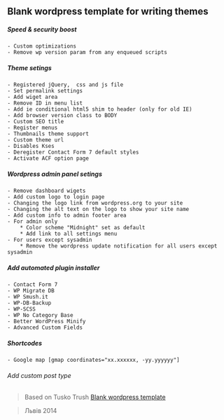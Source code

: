 ## Blank wordpress template for writing themes

##### Speed & security boost
    - Custom optimizations
    - Remove wp version param from any enqueued scripts

##### Theme setings
    - Registered jQuery,  css and js file
    - Set permalink settings
    - Add wiget area
    - Remove ID in menu list
    - Add ie conditional html5 shim to header (only for old IE)
    - Add browser version class to BODY
    - Custom SEO title
    - Register menus
    - Thumbnails theme support
    - Custom theme url
    - Disables Kses 
    - Deregister Contact Form 7 default styles
    - Activate ACF option page

##### Wordpress admin panel setings
    - Remove dashboard wigets
    - Add custom logo to login page
    - Changing the logo link from wordpress.org to your site
    - Changing the alt text on the logo to show your site name
    - Add custom info to admin footer area
    - For admin only
        * Color scheme "Midnight" set as default
        * Add link to all settings menu
    - For users except sysadmin
        * Remove the wordpress update notification for all users except sysadmin

##### Add automated plugin installer
    - Contact Form 7
    - WP Migrate DB
    - WP Smush.it
    - WP-DB-Backup
    - WP-SCSS
    - WP No Category Base
    - Better WordPress Minify
    - Advanced Custom Fields

##### Shortcodes
    - Google map [gmap coordinates="xx.xxxxxx, -yy.yyyyyy"]


###### Add custom post type
    



>  Based on Tusko Trush <a href="https://github.com/Tusko/wp-theme-blank">Blank wordpress template</a>

>  Львів 2014
